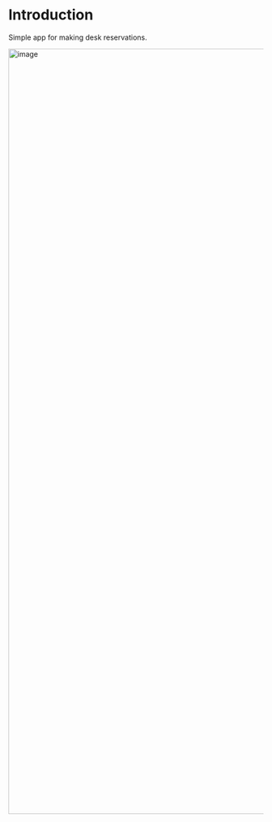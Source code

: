 # Introduction 
Simple app for making desk reservations.

<img width="1512" alt="image" src="https://user-images.githubusercontent.com/16135110/213882907-b3b3f05f-573b-447c-bab7-f25b515aaa20.png">

